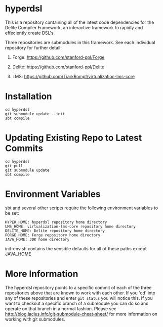 hyperdsl
=====
This is a repository containing all of the latest code dependencies for the Delite Compiler Framework, an interactive framework to rapidly and effeciently create DSL's.  

Three repositories are submodules in this framework.  See each individual repository for further detail:

1) Forge: https://github.com/stanford-ppl/Forge

2) Delite: https://github.com/stanford-ppl/Delite

3) LMS: https://github.com/TiarkRompf/virtualization-lms-core

Installation
============

    cd hyperdsl
    git submodule update --init
    sbt compile

Updating Existing Repo to Latest Commits
============

    cd hyperdsl
    git pull
    git submodule update
    sbt compile

Environment Variables
============
sbt and several other scripts require the following environment variables to be set:

    HYPER_HOME: hyperdsl repository home directory
    LMS_HOME: virtualization-lms-core repository home directory
    DELITE_HOME: Delite repository home directory
    FORGE_HOME: Forge repository home directory
    JAVA_HOME: JDK home directory

init-env.sh contains the sensible defaults for all of these paths except JAVA_HOME

More Information
============
The hyperdsl repository points to a specific commit of each of the three repositories above that are known to work with each other.  If you 'cd' into any of these repositories and enter `git status` you will notice this.  If you want to checkout a specific branch of a submodule you can do so and operate on that branch in a normal fashion.  Please see http://blog.jacius.info/git-submodule-cheat-sheet/ for more information on working with git submodules.
